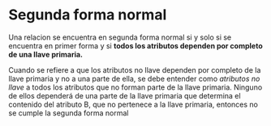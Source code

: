 # Segunda forma normal

Una relacion se encuentra en segunda forma normal si y solo si se encuentra en primer forma y si **todos los atributos dependen por completo de una llave primaria.**

Cuando se refiere a que los atributos no llave dependen por completo de la llave primaria y no a una parte de ella, se debe entender como *atributos no llave* a todos los atributos que no forman parte de la llave primaria. Ninguno de ellos dependerá de una parte de la llave primaria que determina el contenido del atributo B, que no pertenece a la llave primaria, entonces no se cumple la segunda forma normal 